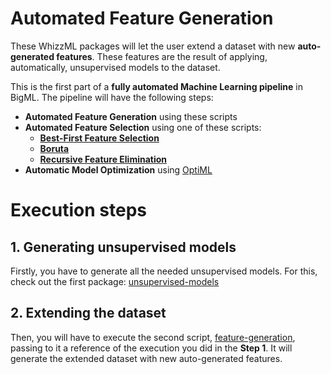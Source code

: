 # Automated Feature Generation

These WhizzML packages will let the user extend a dataset with new
**auto-generated features**. These features are the result of
applying, automatically, unsupervised models to the dataset.

This is the first part of a **fully automated Machine Learning
pipeline** in BigML. The pipeline will have the following steps:

- **Automated Feature Generation** using these scripts
- **Automated Feature Selection** using one of these scripts:
  - [**Best-First Feature Selection**](https://github.com/whizzml/examples/tree/master/best-first-cv)
  - [**Boruta**](https://github.com/whizzml/examples/tree/master/boruta)
  - [**Recursive Feature Elimination**](https://github.com/whizzml/examples/tree/master/recursive-feature-elimination)
- **Automatic Model Optimization** using [OptiML](https://bigml.com/whatsnew/optiml)

# Execution steps

## 1. Generating unsupervised models
Firstly, you have to generate all the needed unsupervised models.  For
this, check out the first package:
[unsupervised-models](./unsupervised-models)

## 2. Extending the dataset
Then, you will have to execute the second script,
[feature-generation](./feature-generation), passing to it a reference
of the execution you did in the **Step 1**. It will generate the
extended dataset with new auto-generated features.
